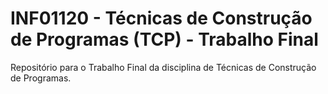 # INF01120 - Técnicas de Construção de Programas (TCP) - Trabalho Final

Repositório para o Trabalho Final da disciplina de Técnicas de Construção de Programas.
